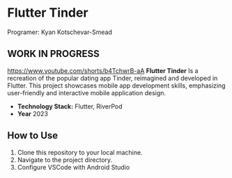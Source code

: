 # Flutter Tinder
Programer: Kyan Kotschevar-Smead
## WORK IN PROGRESS
https://www.youtube.com/shorts/b4TchwrB-aA
**Flutter Tinder** Is a recreation of the popular dating app Tinder, reimagined and developed in Flutter. This project showcases mobile app development skills, emphasizing user-friendly and interactive mobile application design.

- **Technology Stack:** Flutter, RiverPod
- **Year** 2023

## How to Use

1. Clone this repository to your local machine.
2. Navigate to the project directory.
3. Configure VSCode with Android Studio 
